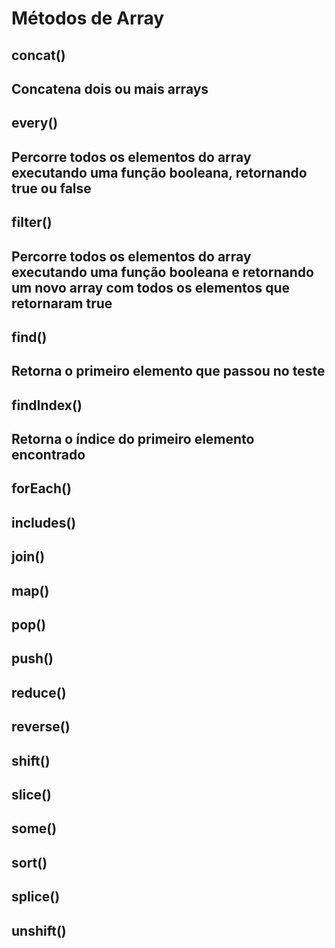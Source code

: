 # Métodos de Array
<h2>concat()<h2>
<p>Concatena dois ou mais arrays<p>

<h2>every()<h2>
<p>Percorre todos os elementos do array executando uma função booleana, retornando true ou false<p>

<h2>filter()<h2>
  Percorre todos os elementos do array executando uma função booleana e retornando um novo array com todos os elementos que retornaram true
  
<h2>find()<h2>
    <p>Retorna o primeiro elemento que passou no teste<p>

<h2>findIndex()<h2>
    <p>Retorna o índice do primeiro elemento encontrado<p>

<h2>forEach()<h2>
    <p><p>

<h2>includes()<h2>
    <p><p>

<h2>join()<h2>
    <p><p>

<h2>map()<h2>
    <p><p>

<h2>pop()<h2>
    <p><p>

<h2>push()<h2>
    <p><p>

<h2>reduce()<h2>
    <p><p>

<h2>reverse()<h2>
    <p><p>

<h2>shift()<h2>
    <p><p>

<h2>slice()<h2>
    <p><p>

<h2>some()<h2>
    <p><p>

<h2>sort()<h2>
    <p><p>

<h2>splice()<h2>
    <p><p>

<h2>unshift()<h2>
    <p><p>
